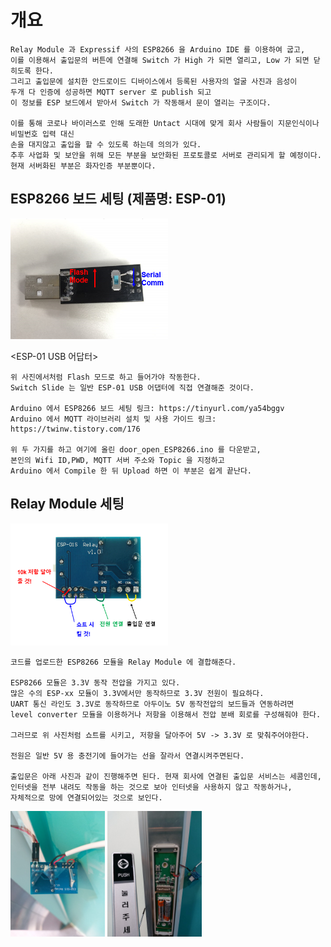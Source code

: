 # 개요

```
Relay Module 과 Expressif 사의 ESP8266 을 Arduino IDE 를 이용하여 굽고,
이를 이용해서 출입문의 버튼에 연결해 Switch 가 High 가 되면 열리고, Low 가 되면 닫히도록 한다.
그리고 출입문에 설치한 안드로이드 디바이스에서 등록된 사용자의 얼굴 사진과 음성이
두개 다 인증에 성공하면 MQTT server 로 publish 되고
이 정보를 ESP 보드에서 받아서 Switch 가 작동해서 문이 열리는 구조이다.

이를 통해 코로나 바이러스로 인해 도래한 Untact 시대에 맞게 회사 사람들이 지문인식이나 비밀번호 입력 대신
손을 대지않고 출입을 할 수 있도록 하는데 의의가 있다.
추후 사업화 및 보안을 위해 모든 부분을 보안화된 프로토콜로 서버로 관리되게 할 예정이다.
현재 서버화된 부분은 화자인증 부분뿐이다.
```

## ESP8266 보드 세팅 (제품명: ESP-01)
<img src="https://github.com/Taehyung93/open_the_door/blob/master/1.png" width="50%" height="50%" title="ESP8266" alt="Ang"></img>

<ESP-01 USB 어답터>
```
위 사진에서처럼 Flash 모드로 하고 들어가야 작동한다.
Switch Slide 는 일반 ESP-01 USB 어댑터에 직접 연결해준 것이다.

Arduino 에서 ESP8266 보드 세팅 링크: https://tinyurl.com/ya54bggv
Arduino 에서 MQTT 라이브러리 설치 및 사용 가이드 링크: https://twinw.tistory.com/176

위 두 가지를 하고 여기에 올린 door_open_ESP8266.ino 를 다운받고,
본인의 Wifi ID,PWD, MQTT 서버 주소와 Topic 을 지정하고 
Arduino 에서 Compile 한 뒤 Upload 하면 이 부분은 쉽게 끝난다.
```

## Relay Module 세팅
<img src="https://github.com/Taehyung93/open_the_door/blob/master/4.png" width="50%" height="50%" title="ESP8266" alt="Ang"></img>
```
코드를 업로드한 ESP8266 모듈을 Relay Module 에 결합해준다.

ESP8266 모듈은 3.3V 동작 전압을 가지고 있다.
많은 수의 ESP-xx 모듈이 3.3V에서만 동작하므로 3.3V 전원이 필요하다.
UART 통신 라인도 3.3V로 동작하므로 아두이노 5V 동작전압의 보드들과 연동하려면
level converter 모듈을 이용하거나 저항을 이용해서 전압 분배 회로를 구성해줘야 한다.

그러므로 위 사진처럼 쇼트를 시키고, 저항을 달아주어 5V -> 3.3V 로 맞춰주어야한다.

전원은 일반 5V 용 충전기에 들어가는 선을 잘라서 연결시켜주면된다.

출입문은 아래 사진과 같이 진행해주면 된다. 현재 회사에 연결된 출입문 서비스는 세콤인데, 
인터넷을 전부 내려도 작동을 하는 것으로 보아 인터넷을 사용하지 않고 작동하거나,
자체적으로 망에 연결되어있는 것으로 보인다.
```
<img src="https://github.com/Taehyung93/open_the_door/blob/master/5.jpg" width="30%" height="40%" title="ESP8266" alt="Ang"></img>
<img src="https://github.com/Taehyung93/open_the_door/blob/master/6.jpg" width="30%" height="40%" title="ESP8266" alt="Ang"></img>

